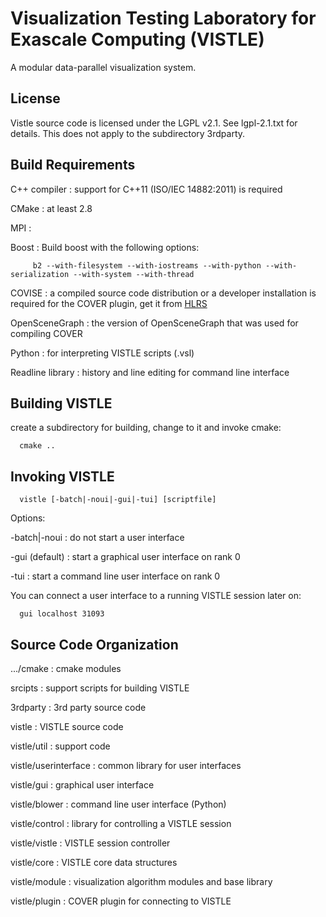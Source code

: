 Visualization Testing Laboratory for Exascale Computing (VISTLE)
================================================================

A modular data-parallel visualization system.


License
-------

Vistle source code is licensed under the LGPL v2.1. See lgpl-2.1.txt for
details. This does not apply to the subdirectory 3rdparty.


Build Requirements
------------------

C++ compiler
: support for C++11 (ISO/IEC 14882:2011) is required

CMake
: at least 2.8

MPI
:

Boost
: Build boost with the following options:

         b2 --with-filesystem --with-iostreams --with-python --with-serialization --with-system --with-thread

COVISE
: a compiled source code distribution or a developer installation is required for the COVER plugin,
   get it from [HLRS](http://www.hlrs.de/organization/av/vis/covise/support/download/)

OpenSceneGraph
: the version of OpenSceneGraph that was used for compiling COVER

Python
: for interpreting VISTLE scripts (.vsl)

Readline library
: history and line editing for command line interface



Building VISTLE
---------------

create a subdirectory for building, change to it and invoke cmake:

      cmake ..



Invoking VISTLE
---------------

      vistle [-batch|-noui|-gui|-tui] [scriptfile]

Options:

-batch|-noui
: do not start a user interface

-gui (default)
: start a graphical user interface on rank 0

-tui
: start a command line user interface on rank 0

You can connect a user interface to a running VISTLE session later on:

      gui localhost 31093



Source Code Organization
------------------------

.../cmake
: cmake modules

srcipts
: support scripts for building VISTLE

3rdparty
: 3rd party source code

vistle
: VISTLE source code

vistle/util
: support code

vistle/userinterface
: common library for user interfaces

vistle/gui
: graphical user interface

vistle/blower
: command line user interface (Python)

vistle/control
: library for controlling a VISTLE session

vistle/vistle
: VISTLE session controller 

vistle/core
: VISTLE core data structures

vistle/module
: visualization algorithm modules and base library

vistle/plugin
: COVER plugin for connecting to VISTLE

